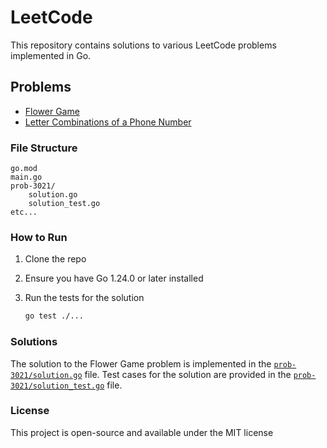 # LeetCode

This repository contains solutions to various LeetCode problems implemented in Go.

## Problems

- [Flower Game](https://leetcode.com/problems/alice-and-bob-playing-flower-game/description)
- [Letter Combinations of a Phone Number](https://leetcode.com/problems/letter-combinations-of-a-phone-number/description/)

### File Structure

```
go.mod
main.go
prob-3021/
    solution.go
    solution_test.go
etc...
```

### How to Run

1. Clone the repo
2. Ensure you have Go 1.24.0 or later installed
3. Run the tests for the solution

   ```sh
   go test ./...
   ```

### Solutions

The solution to the Flower Game problem is implemented in the [`prob-3021/solution.go`](prob-3021/solution.go) file. Test cases for the solution are provided in the [`prob-3021/solution_test.go`](prob-3021/solution_test.go) file.

### License

This project is open-source and available under the MIT license